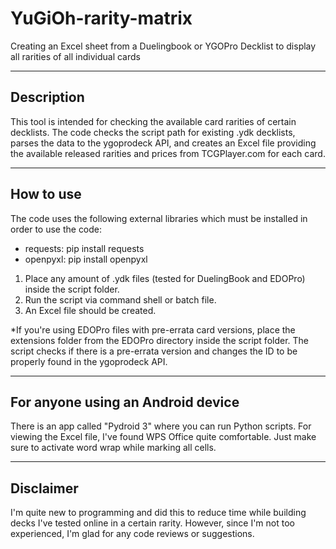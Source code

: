 # YuGiOh-rarity-matrix

Creating an Excel sheet from a Duelingbook or YGOPro Decklist to display all rarities of all individual cards

---

## Description

This tool is intended for checking the available card rarities of certain decklists. The code checks the script path for existing .ydk decklists, parses the data to the ygoprodeck API, and creates an Excel file providing the available released rarities and prices from TCGPlayer.com for each card.

---

## How to use

The code uses the following external libraries which must be installed in order to use the code:
- requests: pip install requests
- openpyxl: pip install openpyxl

1. Place any amount of .ydk files (tested for DuelingBook and EDOPro) inside the script folder.
2. Run the script via command shell or batch file.
3. An Excel file should be created.

*If you're using EDOPro files with pre-errata card versions, place the extensions folder from the EDOPro directory inside the script folder. The script checks if there is a pre-errata version and changes the ID to be properly found in the ygoprodeck API.

---

## For anyone using an Android device

There is an app called "Pydroid 3" where you can run Python scripts. For viewing the Excel file, I've found WPS Office quite comfortable. Just make sure to activate word wrap while marking all cells.

---

## Disclaimer

I'm quite new to programming and did this to reduce time while building decks I've tested online in a certain rarity. However, since I'm not too experienced, I'm glad for any code reviews or suggestions. 

